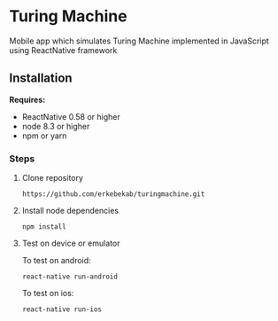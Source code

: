 # Turing Machine
Mobile app which simulates Turing Machine implemented in JavaScript using ReactNative framework 

## Installation

**Requires:**
* ReactNative 0.58 or higher
* node 8.3 or higher 
* npm or yarn

### Steps

1. Clone repository

   `https://github.com/erkebekab/turingmachine.git`


2. Install node dependencies

   `npm install`


3. Test on device or emulator

    To test on android:
    
      `react-native run-android`

   To test on ios:
   
      `react-native run-ios`
